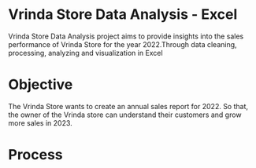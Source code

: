 # Vrinda Store Data Analysis - Excel

Vrinda Store Data Analysis project aims to provide insights into the sales performance of Vrinda Store for the year 2022.Through data cleaning, processing, analyzing and visualization in Excel


# Objective

The Vrinda Store wants to create an annual sales report for 2022. So that, the owner of the Vrinda store can understand their customers and grow more sales in 2023.


# Process


